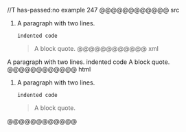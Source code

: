 //T has-passed:no
example 247
@@@@@@@@@@@@ src
 1.  A paragraph
     with two lines.

         indented code

     > A block quote.
@@@@@@@@@@@@ xml
<?xml version="1.0" encoding="UTF-8"?>
<!DOCTYPE document SYSTEM "CommonMark.dtd">
<document xmlns="http://commonmark.org/xml/1.0">
  <list type="ordered" start="1" delim="period" tight="false">
    <item>
      <paragraph>
        <text>A paragraph</text>
        <softbreak />
        <text>with two lines.</text>
      </paragraph>
      <code_block>indented code
</code_block>
      <block_quote>
        <paragraph>
          <text>A block quote.</text>
        </paragraph>
      </block_quote>
    </item>
  </list>
</document>
@@@@@@@@@@@@ html
<ol>
<li>
<p>A paragraph
with two lines.</p>
<pre><code>indented code
</code></pre>
<blockquote>
<p>A block quote.</p>
</blockquote>
</li>
</ol>
@@@@@@@@@@@@

